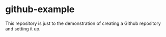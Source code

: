 # github-example
This repository is just to the demonstration of creating a Github repository and setting it up.
